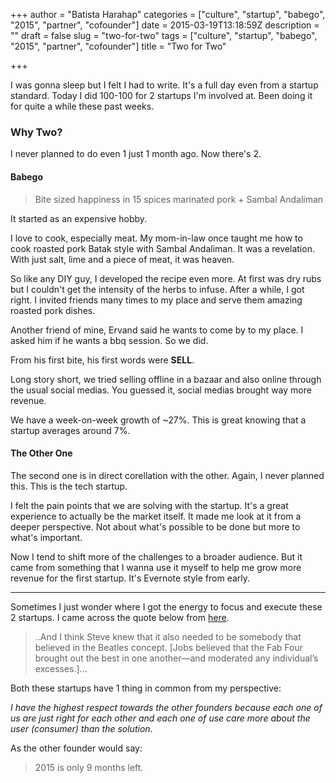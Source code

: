 +++
author = "Batista Harahap"
categories = ["culture", "startup", "babego", "2015", "partner", "cofounder"]
date = 2015-03-19T13:18:59Z
description = ""
draft = false
slug = "two-for-two"
tags = ["culture", "startup", "babego", "2015", "partner", "cofounder"]
title = "Two for Two"

+++


I was gonna sleep but I felt I had to write. It's a full day even from a startup standard. Today I did 100-100 for 2 startups I'm involved at. Been doing it for quite a while these past weeks.

### Why Two?

I never planned to do even 1 just 1 month ago. Now there's 2.

#### Babego

> Bite sized happiness in 15 spices marinated pork + Sambal Andaliman

It started as an expensive hobby. 

I love to cook, especially meat. My mom-in-law once taught me how to cook roasted pork Batak style with Sambal Andaliman. It was a revelation. With just salt, lime and a piece of meat, it was heaven.

So like any DIY guy, I developed the recipe even more. At first was dry rubs but I couldn't get the intensity of the herbs to infuse. After a while, I got right. I invited friends many times to my place and serve them amazing roasted pork dishes.

Another friend of mine, Ervand said he wants to come by to my place. I asked him if he wants a bbq session. So we did.

From his first bite, his first words were **SELL**.

Long story short, we tried selling offline in a bazaar and also online through the usual social medias. You guessed it, social medias brought way more revenue.

We have a week-on-week growth of ~27%. This is great knowing that a startup averages around 7%.

#### The Other One

The second one is in direct corellation with the other. Again, I never planned this. This is the tech startup.

I felt the pain points that we are solving with the startup. It's a great experience to actually be the market itself. It made me look at it from a deeper perspective. Not about what's possible to be done but more to what's important.

Now I tend to shift more of the challenges to a broader audience. But it came from something that I wanna use it myself to help me grow more revenue for the first startup. It's Evernote style from early.

---

Sometimes I just wonder where I got the energy to focus and execute these 2 startups. I came across the quote below from [here](http://www.fastcompany.com/3042432/the-steve-jobs-you-didnt-know-kind-patient-and-human).

> ..And I think Steve knew that it also needed to be somebody that believed in the Beatles concept. [Jobs believed that the Fab Four brought out the best in one another—and moderated any individual’s excesses.]...

Both these startups have 1 thing in common from my perspective: 

_I have the highest respect towards the other founders because each one of us are just right for each other and each one of use care more about the user (consumer) than the solution_.

As the other founder would say:

> 2015 is only 9 months left.